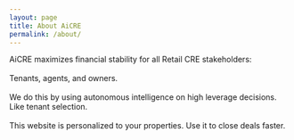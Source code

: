 ```yaml
---
layout: page
title: About AiCRE
permalink: /about/
---
```



<head>
    <!-- ...other head elements... -->
    <link href="https://fonts.googleapis.com/css2?family=Roboto:wght@400&display=swap" rel="stylesheet">
</head>


<div class="typing-effect" style="animation-delay: 0s;">AiCRE maximizes financial stability for all Retail CRE stakeholders:</div>
<br>
<div class="typing-effect" style="animation-delay: 3s;">Tenants, agents, and owners.</div>
<br>

<div class="typing-effect" style="animation-delay: 5s;">We do this by using  autonomous intelligence on high leverage decisions.</div>

<div class="typing-effect" style="animation-delay: 7s;">Like tenant selection.</div>

<br>
<div class="typing-effect" style="animation-delay: 9s;">This website is personalized to your properties. Use it to close deals faster.</div>
<br>







